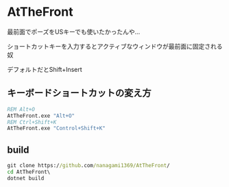 # AtTheFront

最前面でポーズをUSキーでも使いたかったんや…

ショートカットキーを入力するとアクティブなウィンドウが最前面に固定される奴

デフォルトだとShift+Insert

## キーボードショートカットの変え方

```cmd
REM Alt+O
AtTheFront.exe "Alt+O"
REM Ctrl+Shift+K
AtTheFront.exe "Control+Shift+K"
```

## build

```cmd
git clone https://github.com/nanagami1369/AtTheFront/
cd AtTheFront\
dotnet build

```
